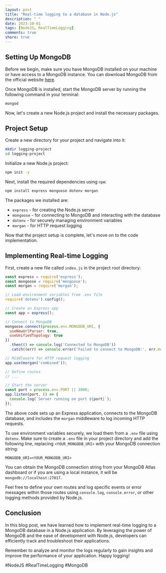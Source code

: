 ```yaml
---
layout: post
title: "Real-time logging to a database in Node.js"
description: " "
date: 2023-10-01
tags: [NodeJS, RealTimeLogging]
comments: true
share: true
---
```


## Setting Up MongoDB

Before we begin, make sure you have MongoDB installed on your machine or have access to a MongoDB instance. You can download MongoDB from the official website [here](https://www.mongodb.com/try/download).

Once MongoDB is installed, start the MongoDB server by running the following command in your terminal:

```bash
mongod
```

Now, let's create a new Node.js project and install the necessary packages.

## Project Setup

Create a new directory for your project and navigate into it:

```bash
mkdir logging-project
cd logging-project
```

Initialize a new Node.js project:

```bash
npm init -y
```

Next, install the required dependencies using `npm`:

```bash
npm install express mongoose dotenv morgan
```

The packages we installed are:
- `express` - for creating the Node.js server
- `mongoose` - for connecting to MongoDB and interacting with the database
- `dotenv` - for securely managing environment variables
- `morgan` - for HTTP request logging

Now that the project setup is complete, let's move on to the code implementation.

## Implementing Real-time Logging

First, create a new file called `index.js` in the project root directory:

```javascript
const express = require('express');
const mongoose = require('mongoose');
const morgan = require('morgan');

// Load environment variables from .env file
require('dotenv').config();

// Create an Express app
const app = express();

// Connect to MongoDB
mongoose.connect(process.env.MONGODB_URI, {
  useNewUrlParser: true,
  useUnifiedTopology: true
})
  .then(() => console.log('Connected to MongoDB'))
  .catch((err) => console.error('Failed to connect to MongoDB:', err.message));

// Middleware for HTTP request logging
app.use(morgan('combined'));

// Define routes
// ...

// Start the server
const port = process.env.PORT || 3000;
app.listen(port, () => {
  console.log(`Server running on port ${port}`);
});
```

The above code sets up an Express application, connects to the MongoDB database, and includes the `morgan` middleware to log incoming HTTP requests.

To use environment variables securely, we load them from a `.env` file using `dotenv`. Make sure to create a `.env` file in your project directory and add the following line, replacing `<YOUR_MONGODB_URI>` with your MongoDB connection string:

```
MONGODB_URI=<YOUR_MONGODB_URI>
```

You can obtain the MongoDB connection string from your MongoDB Atlas dashboard or if you are using a local instance, it will be `mongodb://localhost:27017`.

Feel free to define your own routes and log specific events or error messages within those routes using `console.log`, `console.error`, or other logging methods provided by Node.js.

## Conclusion

In this blog post, we have learned how to implement real-time logging to a MongoDB database in a Node.js application. By leveraging the power of MongoDB and the ease of development with Node.js, developers can efficiently track and troubleshoot their applications.

Remember to analyze and monitor the logs regularly to gain insights and improve the performance of your application. Happy logging!

#NodeJS #RealTimeLogging #MongoDB